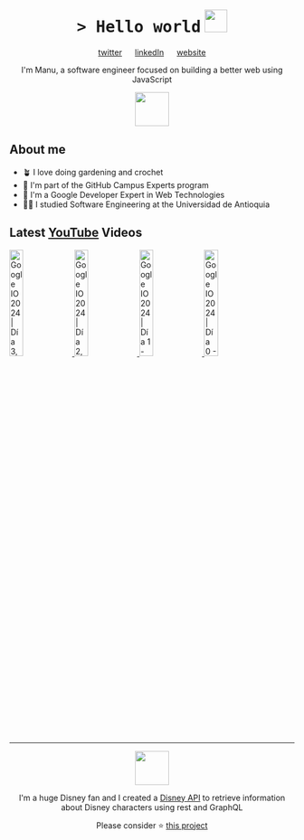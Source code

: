 <h1 align="center">
    <tt>> Hello world</tt>
    <img src="https://media.giphy.com/media/mGcNjsfWAjY5AEZNw6/giphy.gif" width=40 /> 
</h1>

<p align="center">
    <a href="https://twitter.com/ManuCastrillonM">twitter</a>
    <img src="https://media4.giphy.com/media/U6GL20Vz7uX0Wtp46i/giphy.gif" width=15>
    <a href="https://www.linkedin.com/in/manuelacastrillon/">linkedIn</a>
    <img src="https://media4.giphy.com/media/U6GL20Vz7uX0Wtp46i/giphy.gif" width=15>
    <a href="https://www.manuela.dev/">website</a>
</p>

<p align="center">
    I'm Manu, a software engineer focused on building a better web using JavaScript
</p>

<p align="center">
    <img src="https://media1.giphy.com/media/eHjrC6X9zDIMI0alnP/giphy.gif" width=60>
</p>

<h2> About me </h2>
<ul>
    <li>🪴 I love doing gardening and crochet</li>
    <li>🚩 I'm part of the GitHub Campus Experts program</li>
    <li>🌟 I'm a Google Developer Expert in Web Technologies</li>
    <li>👩‍🎓 I studied Software Engineering at the Universidad de Antioquia</li>
</ul>

<h2> Latest <a href="https://youtube.com/manucastrillon?sub_confirmation=1" target="_blank">YouTube</a> Videos </h2>

<a href="https://www.youtube.com/watch?v=kwnlSW9EMps" target="_blank">
  <img width="22%" src="https://i.ytimg.com/vi/kwnlSW9EMps/mqdefault.jpg" alt="Google IO 2024 | Día 3, visitando Googleplex, Google Store y un día trabajando desde San Francisco">
</a>
<a href="https://www.youtube.com/watch?v=fFeGbjOhS3k" target="_blank">
  <img width="22%" src="https://i.ytimg.com/vi/fFeGbjOhS3k/mqdefault.jpg" alt="Google IO 2024 | Día 2, probando la nueva IA y aprendiendo sobre tecnologías Google poco usadas">
</a>
<a href="https://www.youtube.com/watch?v=X9eWEGPkFmw" target="_blank">
  <img width="22%" src="https://i.ytimg.com/vi/X9eWEGPkFmw/mqdefault.jpg" alt="Google IO 2024 | Día 1 - Keynote, lanzamientos y eliminamos productos de Google">
</a>
<a href="https://www.youtube.com/watch?v=K4nO3x8QbgQ" target="_blank">
  <img width="22%" src="https://i.ytimg.com/vi/K4nO3x8QbgQ/mqdefault.jpg" alt="Google IO 2024 | Día 0 - Así es la bienvenida al Google IO">
</a>

<hr>
<p align="center">
    <img src="https://media3.giphy.com/media/Me7PBESMDoWyzSN9M9/giphy.gif" width=60>
</p>

<p align="center">I'm a huge Disney fan and I created a <a href="https://github.com/ManuCastrillonM/disney-api">Disney API</a> to retrieve information about Disney characters using rest and GraphQL</p>

<p align="center">Please consider ⭐️ <a href="https://github.com/ManuCastrillonM/disney-api">this project</a></p>
